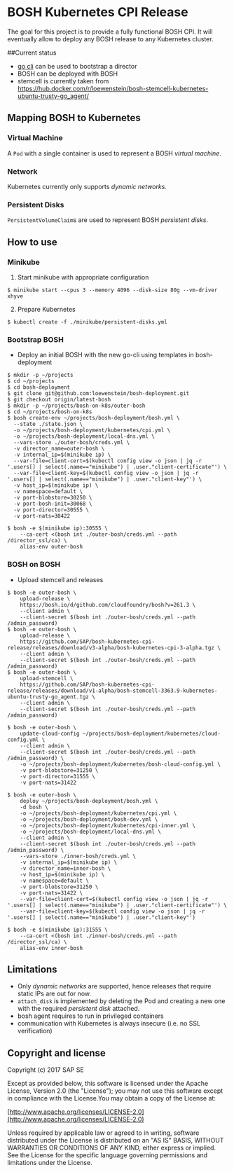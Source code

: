 # BOSH Kubernetes CPI Release

The goal for this project is to provide a fully functional BOSH CPI. It will eventually allow to deploy any BOSH release to any Kubernetes cluster.

##Current status
- [go cli](https://bosh.io/docs/cli-v2.html) can be used to bootstrap a director
- BOSH can be deployed with BOSH
- stemcell is currently taken from https://hub.docker.com/r/loewenstein/bosh-stemcell-kubernetes-ubuntu-trusty-go_agent/

## Mapping BOSH to Kubernetes

### Virtual Machine
A `Pod` with a single container is used to represent a BOSH *virtual machine*.

### Network
Kubernetes currently only supports *dynamic networks*.

### Persistent Disks
`PersistentVolumeClaim`s are used to represent BOSH *persistent disks*.

## How to use

### Minikube
1. Start minikube with appropriate configuration
```
$ minikube start --cpus 3 --memory 4096 --disk-size 80g --vm-driver xhyve
```
2. Prepare Kubernetes
```
$ kubectl create -f ./minikube/persistent-disks.yml
```

### Bootstrap BOSH
- Deploy an initial BOSH with the new go-cli using templates in bosh-deployment

```
$ mkdir -p ~/projects
$ cd ~/projects
$ cd bosh-deployment
$ git clone git@github.com:loewenstein/bosh-deployment.git
$ git checkout origin/latest-bosh
$ mkdir -p ~/projects/bosh-on-k8s/outer-bosh
$ cd ~/projects/bosh-on-k8s
$ bosh create-env ~/projects/bosh-deployment/bosh.yml \
  --state ./state.json \
  -o ~/projects/bosh-deployment/kubernetes/cpi.yml \
  -o ~/projects/bosh-deployment/local-dns.yml \
  --vars-store ./outer-bosh/creds.yml \
  -v director_name=outer-bosh \
  -v internal_ip=$(minikube ip) \
  --var-file=client-cert=$(kubectl config view -o json | jq -r '.users[] | select(.name=="minikube") | .user."client-certificate"') \
  --var-file=client-key=$(kubectl config view -o json | jq -r '.users[] | select(.name=="minikube") | .user."client-key"') \
  -v host_ip=$(minikube ip) \
  -v namespace=default \
  -v port-blobstore=30250 \
  -v port-bosh-init=30068 \
  -v port-director=30555 \
  -v port-nats=30422

$ bosh -e $(minikube ip):30555 \
    --ca-cert <(bosh int ./outer-bosh/creds.yml --path /director_ssl/ca) \
    alias-env outer-bosh
```

### BOSH on BOSH
- Upload stemcell and releases
```
$ bosh -e outer-bosh \
    upload-release \
    https://bosh.io/d/github.com/cloudfoundry/bosh?v=261.3 \
    --client admin \
    --client-secret $(bosh int ./outer-bosh/creds.yml --path /admin_password)
$ bosh -e outer-bosh \
    upload-release \
    https://github.com/SAP/bosh-kubernetes-cpi-release/releases/download/v3-alpha/bosh-kubernetes-cpi-3-alpha.tgz \
    --client admin \
    --client-secret $(bosh int ./outer-bosh/creds.yml --path /admin_password)
$ bosh -e outer-bosh \
    upload-stemcell \
    https://github.com/SAP/bosh-kubernetes-cpi-release/releases/download/v1-alpha/bosh-stemcell-3363.9-kubernetes-ubuntu-trusty-go_agent.tgz \
    --client admin \
    --client-secret $(bosh int ./outer-bosh/creds.yml --path /admin_password)

$ bosh -e outer-bosh \
    update-cloud-config ~/projects/bosh-deployment/kubernetes/cloud-config.yml \
    --client admin \
    --client-secret $(bosh int ./outer-bosh/creds.yml --path /admin_password) \
    -o ~/projects/bosh-deployment/kubernetes/bosh-cloud-config.yml \
    -v port-blobstore=31250 \
    -v port-director=31555 \
    -v port-nats=31422

$ bosh -e outer-bosh \
    deploy ~/projects/bosh-deployment/bosh.yml \
    -d bosh \
    -o ~/projects/bosh-deployment/kubernetes/cpi.yml \
    -o ~/projects/bosh-deployment/bosh-dev.yml \
    -o ~/projects/bosh-deployment/kubernetes/cpi-inner.yml \
    -o ~/projects/bosh-deployment/local-dns.yml \
    --client admin \
    --client-secret $(bosh int ./outer-bosh/creds.yml --path /admin_password) \
    --vars-store ./inner-bosh/creds.yml \
    -v internal_ip=$(minikube ip) \
    -v director_name=inner-bosh \
    -v host_ip=$(minikube ip) \
    -v namespace=default \
    -v port-blobstore=31250 \
    -v port-nats=31422 \
    --var-file=client-cert=$(kubectl config view -o json | jq -r '.users[] | select(.name=="minikube") | .user."client-certificate"') \
    --var-file=client-key=$(kubectl config view -o json | jq -r '.users[] | select(.name=="minikube") | .user."client-key"')

$ bosh -e $(minikube ip):31555 \
    --ca-cert <(bosh int ./inner-bosh/creds.yml --path /director_ssl/ca) \
    alias-env inner-bosh
```

## Limitations
- Only *dynamic networks* are supported, hence releases that require static IPs are out for now.
- `attach_disk` is implemented by deleting the Pod and creating a new one with the required *persistent disk* attached.
- bosh agent requires to run in privileged containers
- communication with Kubernetes is always insecure (i.e. no SSL verification)

Copyright and license
---------------------

Copyright (c) 2017 SAP SE

Except as provided below, this software is licensed under the Apache License, Version 2.0 (the "License"); you may not use this software except in compliance with the License.You may obtain a copy of the License at:

[http://www.apache.org/licenses/LICENSE-2.0](http://www.apache.org/licenses/LICENSE-2.0)

Unless required by applicable law or agreed to in writing, software distributed under the License is distributed on an "AS IS" BASIS, WITHOUT WARRANTIES OR CONDITIONS OF ANY KIND, either express or implied. See the License for the specific language governing permissions and limitations under the License.

